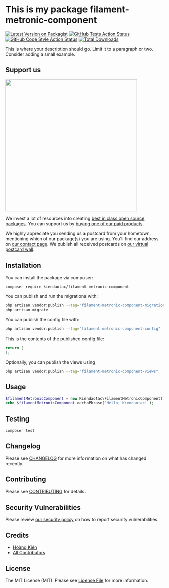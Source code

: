 # This is my package filament-metronic-component

[![Latest Version on Packagist](https://img.shields.io/packagist/v/kiendaotac/filament-metronic-component.svg?style=flat-square)](https://packagist.org/packages/kiendaotac/filament-metronic-component)
[![GitHub Tests Action Status](https://img.shields.io/github/actions/workflow/status/kiendaotac/filament-metronic-component/run-tests.yml?branch=main&label=tests&style=flat-square)](https://github.com/kiendaotac/filament-metronic-component/actions?query=workflow%3Arun-tests+branch%3Amain)
[![GitHub Code Style Action Status](https://img.shields.io/github/actions/workflow/status/kiendaotac/filament-metronic-component/fix-php-code-style-issues.yml?branch=main&label=code%20style&style=flat-square)](https://github.com/kiendaotac/filament-metronic-component/actions?query=workflow%3A"Fix+PHP+code+style+issues"+branch%3Amain)
[![Total Downloads](https://img.shields.io/packagist/dt/kiendaotac/filament-metronic-component.svg?style=flat-square)](https://packagist.org/packages/kiendaotac/filament-metronic-component)

This is where your description should go. Limit it to a paragraph or two. Consider adding a small example.

## Support us

[<img src="https://github-ads.s3.eu-central-1.amazonaws.com/filament-metronic-component.jpg?t=1" width="419px" />](https://spatie.be/github-ad-click/filament-metronic-component)

We invest a lot of resources into creating [best in class open source packages](https://spatie.be/open-source). You can support us by [buying one of our paid products](https://spatie.be/open-source/support-us).

We highly appreciate you sending us a postcard from your hometown, mentioning which of our package(s) you are using. You'll find our address on [our contact page](https://spatie.be/about-us). We publish all received postcards on [our virtual postcard wall](https://spatie.be/open-source/postcards).

## Installation

You can install the package via composer:

```bash
composer require kiendaotac/filament-metronic-component
```

You can publish and run the migrations with:

```bash
php artisan vendor:publish --tag="filament-metronic-component-migrations"
php artisan migrate
```

You can publish the config file with:

```bash
php artisan vendor:publish --tag="filament-metronic-component-config"
```

This is the contents of the published config file:

```php
return [
];
```

Optionally, you can publish the views using

```bash
php artisan vendor:publish --tag="filament-metronic-component-views"
```

## Usage

```php
$filamentMetronicComponent = new Kiendaotac\FilamentMetronicComponent();
echo $filamentMetronicComponent->echoPhrase('Hello, Kiendaotac!');
```

## Testing

```bash
composer test
```

## Changelog

Please see [CHANGELOG](CHANGELOG.md) for more information on what has changed recently.

## Contributing

Please see [CONTRIBUTING](CONTRIBUTING.md) for details.

## Security Vulnerabilities

Please review [our security policy](../../security/policy) on how to report security vulnerabilities.

## Credits

- [Hoàng Kiên](https://github.com/kiendaotac)
- [All Contributors](../../contributors)

## License

The MIT License (MIT). Please see [License File](LICENSE.md) for more information.

